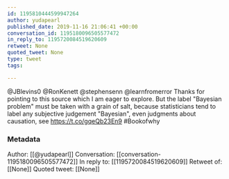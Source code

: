 ```yaml
---
id: 1195810444599947264
author: yudapearl
published_date: 2019-11-16 21:06:41 +00:00
conversation_id: 1195180096505577472
in_reply_to: 1195720084519620609
retweet: None
quoted_tweet: None
type: tweet
tags:

---
```


@JBlevins0 @RonKenett @stephensenn @learnfromerror Thanks for pointing to this source which I am eager to explore. But the label "Bayesian problem"  must be taken with a grain of salt, because statisticians tend to label any subjective judgement "Bayesian", even judgments about causation, see  https://t.co/gqeQb23En9 #Bookofwhy

### Metadata

Author: [[@yudapearl]]
Conversation: [[conversation-1195180096505577472]]
In reply to: [[1195720084519620609]]
Retweet of: [[None]]
Quoted tweet: [[None]]
